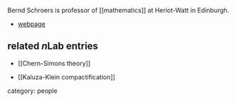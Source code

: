 
Bernd Schroers is professor of [[mathematics]] at Heriot-Watt in Edinburgh.

* [webpage](http://www.hw.ac.uk/schools/mathematical-computer-sciences/staff-directory/bernd-schroers.htm)

## related $n$Lab entries

* [[Chern-Simons theory]]

* [[Kaluza-Klein compactification]]

category: people